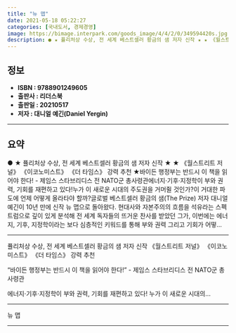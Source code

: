 ```yaml
---
title: "뉴 맵"
date: 2021-05-18 05:22:27
categories: [국내도서, 경제경영]
image: https://bimage.interpark.com/goods_image/4/4/2/0/349594420s.jpg
description: ● ★ 퓰리처상 수상, 전 세계 베스트셀러 황금의 샘 저자 신작 ★ ★ 《월스트리트 저널》 《이코노미스트》 《더 타임스》 강력 추천 ★바이든 행정부는 반드시 이 책을 읽어야 한다! - 제임스 스타브리디스 전 NATO군 총사령관에너지·기후·지정학이 부와 권력, 기회를 재편하고 있다!
---
```


## **정보**

- **ISBN : 9788901249605**
- **출판사 : 리더스북**
- **출판일 : 20210517**
- **저자 : 대니얼 예긴(Daniel Yergin)**

------



## **요약**

●  ★ 퓰리처상 수상, 전 세계 베스트셀러 황금의 샘 저자 신작 ★  ★ 《월스트리트 저널》 《이코노미스트》 《더 타임스》 강력 추천 ★바이든 행정부는 반드시 이 책을 읽어야 한다!  - 제임스 스타브리디스 전 NATO군 총사령관에너지·기후·지정학이 부와 권력, 기회를 재편하고 있다!누가 이 새로운 시대의 주도권을 거머쥘 것인가?이 거대한 파도에 언제 어떻게 올라타야 할까?글로벌 베스트셀러 황금의 샘(The Prize) 저자 대니얼 예긴이 10년 만에 신작 뉴 맵으로 돌아왔다. 현대사와 자본주의의 흐름을 석유라는 스펙트럼으로 깊이 있게 분석해 전 세계 독자들의 뜨거운 찬사를 받았던 그가, 이번에는 에너지, 기후, 지정학이라는 보다 심층적인 키워드를 통해 부와 권력 그리고 기회가 어떻...

------

퓰리처상 수상, 전 세계 베스트셀러 황금의 샘 저자 신작
《월스트리트 저널》 《이코노미스트》 《더 타임스》 강력 추천

“바이든 행정부는 반드시 이 책을 읽어야 한다!”  - 제임스 스타브리디스 전 NATO군 총사령관

에너지·기후·지정학이 부와 권력, 기회를 재편하고 있다!
누가 이 새로운 시대의... 

------


뉴 맵 

------


